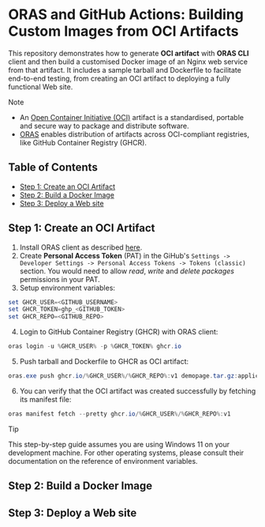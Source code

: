 # ORAS and GitHub Actions: Building Custom Images from OCI Artifacts

This repository demonstrates how to generate **OCI artifact** with **ORAS CLI** client and then build a customised Docker image of an Nginx web service from that artifact. It includes a sample tarball and Dockerfile to facilitate end-to-end testing, from creating an OCI artifact to deploying a fully functional Web site.

> [!NOTE]
> - An [Open Container Initiative (OCI)](https://opencontainers.org/) artifact is a standardised, portable and secure way to package and distribute software.
> - [ORAS](https://oras.land/) enables distribution of artifacts across OCI-compliant registries, like GitHub Container Registry (GHCR).

## Table of Contents
* [Step 1: Create an OCI Artifact](#step-1-create-an-oci-artifact)
* [Step 2: Build a Docker Image](#step-2-build-a-docker-image)
* [Step 3: Deploy a Web site](#step-3-deploy-a-web-site)

## Step 1: Create an OCI Artifact
1. Install ORAS client as described [here](https://oras.land/docs/installation/).
2. Create **Personal Access Token** (PAT) in the GiHub's `Settings -> Developer Settings -> Personal Access Tokens -> Tokens (classic)` section. You would need to allow _read_, _write_ and _delete packages_ permissions in your PAT.
3. Setup environment variables:
``` PowerShell
set GHCR_USER=<GITHUB_USERNAME>
set GHCR_TOKEN=ghp_<GITHUB_TOKEN>
set GHCR_REPO=<GITHUB_REPO>
```
4. Login to GitHub Container Registry (GHCR) with ORAS client:
``` PowerShell
oras login -u %GHCR_USER% -p %GHCR_TOKEN% ghcr.io
```
5. Push tarball and Dockerfile to GHCR as OCI artifact:
``` PowerShell
oras.exe push ghcr.io/%GHCR_USER%/%GHCR_REPO%:v1 demopage.tar.gz:application/x-tar Dockerfile:text/plain
```
6. You can verify that the OCI artifact was created successfully by fetching its manifest file:
``` PowerShell
oras manifest fetch --pretty ghcr.io/%GHCR_USER%/%GHCR_REPO%:v1
```
> [!TIP]
> This step-by-step guide assumes you are using Windows 11 on your development machine. For other operating systems, please consult their documentation on the reference of environment variables.

## Step 2: Build a Docker Image

## Step 3: Deploy a Web site
